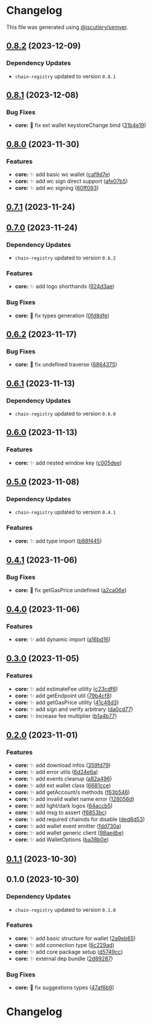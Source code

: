 # Changelog

This file was generated using [@jscutlery/semver](https://github.com/jscutlery/semver).

## [0.8.2](https://github.com/nabla-studio/quirks/compare/core@0.8.1...core@0.8.2) (2023-12-09)

### Dependency Updates

* `chain-registry` updated to version `0.8.1`
## [0.8.1](https://github.com/nabla-studio/quirks/compare/core@0.8.0...core@0.8.1) (2023-12-08)


### Bug Fixes

* **core:** :bug: fix ext wallet keystoreChange bind ([31b4e19](https://github.com/nabla-studio/quirks/commit/31b4e198effd9da78252a591642d1921df320f64))

## [0.8.0](https://github.com/nabla-studio/quirks/compare/core@0.7.1...core@0.8.0) (2023-11-30)


### Features

* **core:** :sparkles: add basic wc wallet ([caf9d7e](https://github.com/nabla-studio/quirks/commit/caf9d7e64e035ea9cec8ddbe2b8bef68863e3faf))
* **core:** :sparkles: add wc sign direct support ([afe07b5](https://github.com/nabla-studio/quirks/commit/afe07b5406ad6486edd11c1a7aa84c0f05f31fb6))
* **core:** :sparkles: add wc signing ([60ff093](https://github.com/nabla-studio/quirks/commit/60ff093ca1db6e355e6efd5b651061e007147666))

## [0.7.1](https://github.com/nabla-studio/quirks/compare/core@0.7.0...core@0.7.1) (2023-11-24)

## [0.7.0](https://github.com/nabla-studio/quirks/compare/core@0.6.2...core@0.7.0) (2023-11-24)

### Dependency Updates

* `chain-registry` updated to version `0.6.2`

### Features

* **core:** :sparkles: add logo shorthands ([924d3ae](https://github.com/nabla-studio/quirks/commit/924d3aeeaa06d252f03a4d90f7ea37664277ac87))


### Bug Fixes

* **core:** :bug: fix types generation ([0fd8dfe](https://github.com/nabla-studio/quirks/commit/0fd8dfe07948a18ff3e4425be5c8a6a94d044b80))

## [0.6.2](https://github.com/nabla-studio/quirks/compare/core@0.6.1...core@0.6.2) (2023-11-17)


### Bug Fixes

* **core:** :bug: fix undefined traverse ([6864375](https://github.com/nabla-studio/quirks/commit/6864375834702f2bdd2ecc4e6b3243016cea6577))

## [0.6.1](https://github.com/nabla-studio/quirks/compare/core@0.6.0...core@0.6.1) (2023-11-13)

### Dependency Updates

* `chain-registry` updated to version `0.6.0`
## [0.6.0](https://github.com/nabla-studio/quirks/compare/core@0.5.0...core@0.6.0) (2023-11-13)


### Features

* **core:** :sparkles: add nested window key ([c005dee](https://github.com/nabla-studio/quirks/commit/c005dee4c813496f5c8ba85ee9d326411de7a250))

## [0.5.0](https://github.com/nabla-studio/quirks/compare/core@0.4.1...core@0.5.0) (2023-11-08)

### Dependency Updates

* `chain-registry` updated to version `0.4.1`

### Features

* **core:** :sparkles: add type import ([b88f445](https://github.com/nabla-studio/quirks/commit/b88f4456e47750e35053c1371d8050ddf849cc23))

## [0.4.1](https://github.com/nabla-studio/quirks/compare/core@0.4.0...core@0.4.1) (2023-11-06)


### Bug Fixes

* **core:** :bug: fix getGasPrice undefined ([a2ca06e](https://github.com/nabla-studio/quirks/commit/a2ca06e28a6da9aca58b60ce72c0aa32f9bd3bbd))

## [0.4.0](https://github.com/nabla-studio/quirks/compare/core@0.3.0...core@0.4.0) (2023-11-06)


### Features

* **core:** :sparkles: add dynamic import ([a16bd16](https://github.com/nabla-studio/quirks/commit/a16bd168b6124115b624115e8fd01aa6812ad076))

## [0.3.0](https://github.com/nabla-studio/quirks/compare/core@0.2.0...core@0.3.0) (2023-11-05)


### Features

* **core:** :sparkles: add estimateFee utility ([c23cdf6](https://github.com/nabla-studio/quirks/commit/c23cdf6775f492a7797176216eb72eb7a4991c96))
* **core:** :sparkles: add getEndpoint util ([79b4cf8](https://github.com/nabla-studio/quirks/commit/79b4cf82f58df75cb4ce1820fb50e6dd244d399a))
* **core:** :sparkles: add getGasPrice utility ([41c48d3](https://github.com/nabla-studio/quirks/commit/41c48d35df1466091d7e4881d0589022afc45c4b))
* **core:** :sparkles: add sign and verify arbitrary ([da0cd77](https://github.com/nabla-studio/quirks/commit/da0cd779e86ff5bdefabdc1099e8a5dfded674f3))
* **core:** :sparkles: increase fee multiplier ([b1a4b77](https://github.com/nabla-studio/quirks/commit/b1a4b773441103e60bf75b400567606c381fd854))

## [0.2.0](https://github.com/nabla-studio/quirks/compare/core@0.1.1...core@0.2.0) (2023-11-01)


### Features

* **core:** :sparkles: add download infos ([359fd79](https://github.com/nabla-studio/quirks/commit/359fd7985b1374b71d04c9f9d44fc6b3324e938c))
* **core:** :sparkles: add error utils ([6d24e6a](https://github.com/nabla-studio/quirks/commit/6d24e6a1addfcb10bab704d12205409ee69b12ca))
* **core:** :sparkles: add events cleanup ([a82a496](https://github.com/nabla-studio/quirks/commit/a82a4963362fe281c65fb3d8bd9dbdf99b6bff48))
* **core:** :sparkles: add ext wallet class ([6681cce](https://github.com/nabla-studio/quirks/commit/6681cce76e70955768a280f39fe5c55c853e8b13))
* **core:** :sparkles: add getAccount/s methods ([f63b546](https://github.com/nabla-studio/quirks/commit/f63b54688fe1cd1f5333b723f598cf3a41d2e9d9))
* **core:** :sparkles: add invalid wallet name error ([128056d](https://github.com/nabla-studio/quirks/commit/128056dd3c691a3ae3edc85060ed97c48cb255db))
* **core:** :sparkles: add light/dark logos ([64accb5](https://github.com/nabla-studio/quirks/commit/64accb552b8853805ebefc843a4a0ae15b153d0c))
* **core:** :sparkles: add msg to assert ([f6853bc](https://github.com/nabla-studio/quirks/commit/f6853bc93962f51c9b4e9e117d420d299c1556a2))
* **core:** :sparkles: add required chainids for disable ([ded8d53](https://github.com/nabla-studio/quirks/commit/ded8d53cafd9f2d6a121c3d1c8377973386684e0))
* **core:** :sparkles: add wallet event emitter ([fdd730a](https://github.com/nabla-studio/quirks/commit/fdd730aab6a7e4967f15200c641dd9355c403ee4))
* **core:** :sparkles: add wallet generic client ([98aedbe](https://github.com/nabla-studio/quirks/commit/98aedbec84cd516fe48f6bc4b523562532bfe5fd))
* **core:** :sparkles: add WalletOptions ([ba38b0e](https://github.com/nabla-studio/quirks/commit/ba38b0ee6bae24cba2471f54af587da07d915f78))

## [0.1.1](https://github.com/nabla-studio/quirks/compare/core@0.1.0...core@0.1.1) (2023-10-30)

## 0.1.0 (2023-10-30)

### Dependency Updates

* `chain-registry` updated to version `0.1.0`

### Features

* **core:** :sparkles: add basic structure for wallet ([2a9eb65](https://github.com/nabla-studio/quirks/commit/2a9eb65f12f3f1d85b8823ac7b398b92c4eb21bd))
* **core:** :sparkles: add connection type ([6c229ad](https://github.com/nabla-studio/quirks/commit/6c229ad397b1b537498ceece40595df74157f1d3))
* **core:** :sparkles: add core package setup ([d5749cc](https://github.com/nabla-studio/quirks/commit/d5749ccf0122f26f3e79679c8a094aa666d1a91b))
* **core:** :sparkles: external dep bundle ([2d89287](https://github.com/nabla-studio/quirks/commit/2d89287b9a73de48e035fdcd0f2c7aa3ce71377b))


### Bug Fixes

* **core:** :bug: fix suggestions types ([47af6b9](https://github.com/nabla-studio/quirks/commit/47af6b9b800c0619f9927ec24e041a3f69415290))

# Changelog
